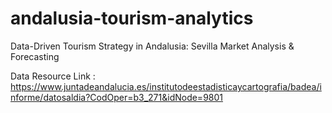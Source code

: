 # andalusia-tourism-analytics
Data-Driven Tourism Strategy in Andalusia: Sevilla Market Analysis &amp; Forecasting


Data Resource Link : https://www.juntadeandalucia.es/institutodeestadisticaycartografia/badea/informe/datosaldia?CodOper=b3_271&idNode=9801
